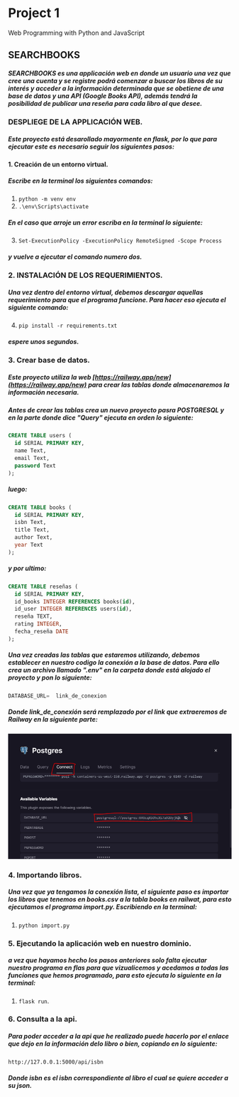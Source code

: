 # Project 1
Web Programming with Python and JavaScript

## SEARCHBOOKS

##### SEARCHBOOKS es una applicación web en donde un usuario una vez que cree una cuenta y se registre podrá comenzar a buscar los libros de su interés y acceder a la información determinada que se obetiene de una base de datos y una API  (Google Books API), además tendrá la posibilidad de publicar una reseña para cada libro al que desee.

### DESPLIEGE DE LA APPLICACIÓN WEB.
##### Este proyecto está desarollado mayormente en flask, por lo que para ejecutar este es necesario seguir los siguientes pasos:

#### 1. Creación de un entorno virtual.
##### Escribe en la terminal los siguientes comandos:
1. `python -m venv env`
2. `.\env\Scripts\activate`
##### En el caso que arroje un error escriba en la terminal lo siguiente:
3. `Set-ExecutionPolicy -ExecutionPolicy RemoteSigned -Scope Process`
##### y vuelve a ejecutar el comando numero dos.

### 2. INSTALACIÓN DE LOS REQUERIMIENTOS.
##### Una vez dentro del entorno virtual, debemos descargar aquellas requerimiento para que el programa funcione. Para hacer eso ejecuta el siguiente comando:
4. `pip install -r requirements.txt`

##### espere unos segundos.
### 3. Crear base de datos.
##### Este proyecto utiliza la web [https://railway.app/new](https://railway.app/new) para crear las tablas donde almacenaremos la información necesaria.
##### Antes de crear las tablas crea un nuevo proyecto pasra POSTGRESQL  y en la parte donde dice "Query" ejecuta en orden lo siguiente:
```sql
CREATE TABLE users (
  id SERIAL PRIMARY KEY,
  name Text,
  email Text,
  password Text
);

```
##### luego:
```sql
CREATE TABLE books (
  id SERIAL PRIMARY KEY,
  isbn Text,
  title Text,
  author Text,
  year Text
);
```
##### y por ultimo: 
```sql
CREATE TABLE reseñas (
  id SERIAL PRIMARY KEY,
  id_books INTEGER REFERENCES books(id),
  id_user INTEGER REFERENCES users(id),
  reseña TEXT,
  rating INTEGER,
  fecha_reseña DATE
);

```
##### Una vez creadas las tablas que estaremos utilizando, debemos establecer en nuestro codigo la conexión a la base de datos. Para ello crea un archivo llamado ".env" en la carpeta donde está alojado el proyecto y pon lo siguiente:
```python
DATABASE_URL=  link_de_conexion
```
##### Donde link_de_conexión será remplazado por el link que extraeremos de Railway en la siguiente parte:
![Alt text](Captura.PNG)

### 4. Importando libros.
##### Una vez que ya tengamos la conexión lista, el siguiente paso es importar los libros que tenemos en books.csv a la tabla books en railwat, para esto ejecutamos el programa import.py. Escribiendo en la terminal:
1. `python import.py`

### 5. Ejecutando la aplicación web en nuestro dominio.
##### a vez que hayamos hecho los pasos anteriores solo falta ejecutar nuestro programa en flas para que vizualicemos y acedamos a todas las funciones que hemos programado, para esto ejecuta lo siguiente en la terminal: 
1. `flask run`.

### 6. 	Consulta a la api.
##### Para poder acceder a la api que he realizado puede hacerlo por el enlace que dejo en la información delo libro o bien, copiando en lo siguiente:
`http://127.0.0.1:5000/api/isbn`
##### Donde isbn es el isbn correspondiente al libro el cual se quiere acceder a su json.
